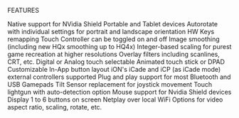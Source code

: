 FEATURES

Native support for NVidia Shield Portable and Tablet devices
Autorotate with individual settings for portrait and landscape orientation
HW Keys remapping
Touch Controller can be toggled on and off
Image smoothing (including new HQx smoothing up to HQ4x)
Integer-based scaling for purest game recreation at higher resolutions
Overlay filters including scanlines, CRT, etc.
Digital or Analog touch selectable
Animated touch stick or DPAD
Customizable In-App button layout
iON's iCade and iCP (as iCade mode) external controllers supported
Plug and play support for most Bluetooth and USB Gamepads
Tilt Sensor replacement for joystick movement
Touch lightgun with auto-detection option
Mouse support for Nvidia Shield devices
Display 1 to 6 buttons on screen
Netplay over local WiFi
Options for video aspect ratio, scaling, rotate, etc.
